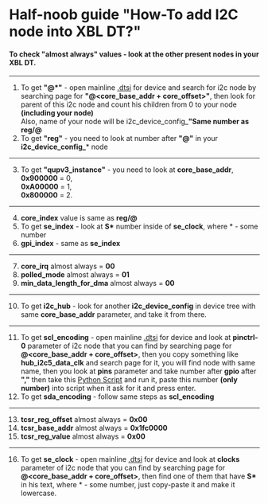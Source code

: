 # Half-noob guide "How-To add I2C node into XBL DT?"
#### To check "almost always" values - look at the other present nodes in your XBL DT.
---
1. To get **"@*"** - open mainline [.dtsi](https://git.kernel.org/pub/scm/linux/kernel/git/stable/linux.git/tree/arch/arm64/boot/dts) for device and search for i2c node by searching page for **"@<core_base_addr + core_offset>"**, then look for parent of this i2c node and count his children from 0 to your node **(including your node)**
<br>Also, name of your node will be i2c_device_config_**"Same number as reg/@**
2. To get **"reg"** - you need to look at number after **"@"** in your **i2c_device_config_*** node
---
3. To get **"qupv3_instance"** - you need to look at **core_base_addr**, 
<br>**0x900000** = 0,
<br>**0xA00000** = 1,
<br>**0x800000** = 2.
---
4. **core_index** value is same as **reg/@**
5. To get **se_index** - look at <strong>S*</strong> number inside of **se_clock**, where * - some number
6. **gpi_index** - same as **se_index**
---
7. **core_irq** almost always = **00**
8. **polled_mode** almost always = **01**
9. **min_data_length_for_dma** almost always = **00**
---
10. To get **i2c_hub** - look for another **i2c_device_config** in device tree with same **core_base_addr** parameter, and take it from there.
---
11. To get **scl_encoding** - open mainline [.dtsi](https://git.kernel.org/pub/scm/linux/kernel/git/stable/linux.git/tree/arch/arm64/boot/dts) for device and look at **pinctrl-0** parameter of i2c node that you can find by searching page for **@<core_base_addr + core_offset>**, then you copy something like **hub_i2c5_data_clk** and search 
page for it, you will find node with same name, then you look at **pins** parameter and take number after **gpio** after **","**
then take this [Python Script](https://gist.github.com/jiganomegsdfdf/92adce678a69126dcf5699d0fafff1e3) and run it, paste this number **(only number)** into script when it ask for it and press enter.
12. To get **sda_encoding** - follow same steps as **scl_encoding**
---
13. **tcsr_reg_offset** almost always = **0x00**
14. **tcsr_base_addr** almost always = **0x1fc0000**
15. **tcsr_reg_value** almost always = **0x00**
---
16. To get **se_clock** - open mainline [.dtsi](https://git.kernel.org/pub/scm/linux/kernel/git/stable/linux.git/tree/arch/arm64/boot/dts) for device and look at **clocks** parameter of i2c node that you can find by searching page for **@<core_base_addr + core_offset>**, 
then find one of them that have <strong>S*</strong> in his text, where * - some number, just copy-paste it and make it lowercase.
